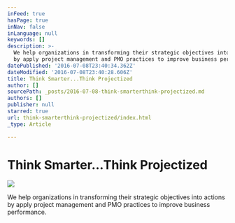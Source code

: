 ```yaml
---
inFeed: true
hasPage: true
inNav: false
inLanguage: null
keywords: []
description: >-
  We help organizations in transforming their strategic objectives into actions
  by apply project management and PMO practices to improve business performance.
datePublished: '2016-07-08T23:40:34.362Z'
dateModified: '2016-07-08T23:40:28.606Z'
title: Think Smarter...Think Projectized
author: []
sourcePath: _posts/2016-07-08-think-smarterthink-projectized.md
authors: []
publisher: null
starred: true
url: think-smarterthink-projectized/index.html
_type: Article

---
```

# Think Smarter...Think Projectized
![](https://the-grid-user-content.s3-us-west-2.amazonaws.com/1bb9a1d3-0bf6-4de7-8814-fc9792f27c8c.png)

We help organizations in transforming their strategic objectives into actions by apply project management and PMO practices to improve business performance.